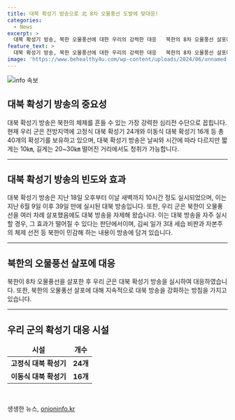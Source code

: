 ```yaml
---
title: 대북 확성기 방송으로 北 8차 오물풍선 도발에 맞대응!
categories:
  - News
excerpt: >
  대북 확성기 방송, 북한 오물풍선에 대한 우리의 강력한 대응   북한의 8차 오물풍선 살포에 대해 우리 군은 대북 확성기를 통해 대응했다. 이에 군은 10시간에 걸쳐 대북 방송을 실시했는데, 이는 6년여 만에 재개된 것이다. 대북 방송은 북한의 체제를 흔들 수 있는 가장 강력한 심리전 수단으로 알려져 있으며, 현재 우리 군은 40개의 확성기를 운용 중이다. 대북 방송은 10㎞에서 20~30㎞ 떨어진 거리에서도 청취 가능하며, 김씨 일가 3대 세습 비판과 자본주의 체제 선전 등 북한이 민감해하는 내용이 담겨 있다.
feature_text: >
  대북 확성기 방송, 북한 오물풍선에 대한 우리의 강력한 대응   북한의 8차 오물풍선 살포에 대해 우리 군은 대북 확성기를 통해 대응했다. 이에 군은 10시간에 걸쳐 대북 방송을 실시했는데, 이는 6년여 만에 재개된 것이다. 대북 방송은 북한의 체제를 흔들 수 있는 가장 강력한 심리전 수단으로 알려져 있으며, 현재 우리 군은 40개의 확성기를 운용 중이다. 대북 방송은 10㎞에서 20~30㎞ 떨어진 거리에서도 청취 가능하며, 김씨 일가 3대 세습 비판과 자본주의 체제 선전 등 북한이 민감해하는 내용이 담겨 있다.
image: 'https://www.behealthy4u.com/wp-content/uploads/2024/06/unnamed-file.png'
---
```


<p><img src="https://www.behealthy4u.com/wp-content/uploads/2024/06/unnamed-file.png" alt="info 속보" /></p>

<h2 data-ke-size="size26">대북 확성기 방송의 중요성</h2>

<p data-ke-size="size16">대북 확성기 방송은 북한의 체제를 흔들 수 있는 가장 강력한 심리전 수단으로 꼽힙니다. 현재 우리 군은 전방지역에 고정식 대북 확성기 24개와 이동식 대북 확성기 16개 등 총 40개의 확성기를 보유하고 있으며, 대북 확성기 방송은 날씨와 시간에 따라 다르지만 짧게는 10㎞, 길게는 20~30㎞ 떨어진 거리에서도 청취가 가능합니다.</p>

<hr>

<h2 data-ke-size="size26">대북 확성기 방송의 빈도와 효과</h2>

<p data-ke-size="size16">대북 확성기 방송은 지난 18일 오후부터 이날 새벽까지 10시간 정도 실시되었으며, 이는 지난 6월 9일 이후 39일 만에 실시된 대북 방송입니다. 또한, 우리 군은 북한이 오물풍선을 여러 차례 살포했음에도 대북 방송을 자제해 왔습니다. 이는 대북 방송을 자주 실시할 경우, 그 효과가 떨어질 수 있다는 판단에서이며, 김씨 일가 3대 세습 비판과 자본주의 체제 선전 등 북한이 민감해 하는 내용이 방송에 담겨 있습니다.</p>

<hr>

<h2 data-ke-size="size26">북한의 오물풍선 살포에 대응</h2>

<p data-ke-size="size16">북한이 8차 오물풍선을 살포한 후 우리 군은 대북 확성기 방송을 실시하여 대응하였습니다. 또한, 북한의 오물풍선 살포에 대해 지속적으로 대북 방송을 강화하는 방침을 가지고 있습니다.</p>

<hr>

<h2 data-ke-size="size26">우리 군의 확성기 대응 시설</h2>

<table>
<thead>
<tr>
<td style="text-align: center; height: 17px;"><b>시설</b></td>
<td style="text-align: center; height: 17px;"><b>개수</b></td>
</tr>
</thead>
<tbody>
<tr>
<td style="text-align: center; height: 17px;"><b>고정식 대북 확성기</b></td>
<td style="text-align: center; height: 17px;"><b>24개</b></td>
</tr>
<tr>
<td style="text-align: center; height: 17px;"><b>이동식 대북 확성기</b></td>
<td style="text-align: center; height: 17px;"><b>16개</b></td>
</tr>
</tbody>
</table>

<p data-ke-size="size16">&nbsp;</p>
생생한 뉴스, <a href="https://onioninfo.kr" rel="dofollow">onioninfo.kr</a>


